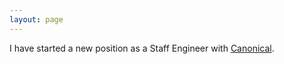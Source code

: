 ```yaml
---
layout: page
---
```


I have started a new position as a Staff Engineer with [Canonical](https://canonical.com/).